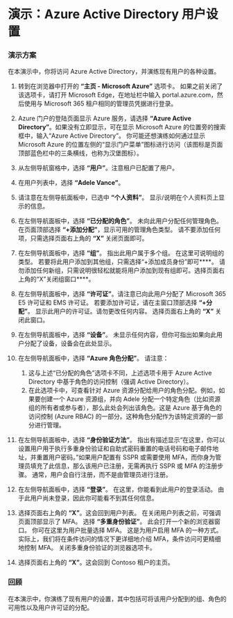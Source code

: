 ﻿---
Demo:
    title: 'Azure Active Directory 用户设置'
    module: '模块 2 第 1 课：描述 Microsoft 标识和访问管理解决方案的功能：了解 Azure AD 的服务和标识类型'
---

# 演示：Azure Active Directory 用户设置

### 演示方案

在本演示中，你将访问 Azure Active Directory，并演练现有用户的各种设置。

1. 转到在浏览器中打开的 **“主页 - Microsoft Azure”** 选项卡。  如果之前关闭了该选项卡，请打开 Microsoft Edge，在地址栏中输入 portal.azure.com，然后使用与 Microsoft 365 租户相同的管理员凭据进行登录。

1. Azure 门户的登陆页面显示 Azure 服务，请选择 **“Azure Active Directory”**。如果没有立即显示，可在显示 Microsoft Azure 的位置旁的搜索框中，输入“Azure Active Directory”。  你可能还想演练如何通过显示 Microsoft Azure 的位置左侧的“显示门户菜单”图标进行访问（该图标是页面顶部蓝色栏中的三条横线，也称为汉堡图标）。

1. 从左侧导航窗格中，选择 **“用户”**。注意租户已配置了用户。

1. 在用户列表中，选择 **“Adele Vance”**。

1. 请注意在左侧导航面板中，已选中 **“个人资料”**。  显示/说明在个人资料页上显示的信息。

1. 在左侧导航面板中，选择 **“已分配的角色”**。  未向此用户分配任何管理角色。  在页面顶部选择 **“+添加分配”**，显示可用的管理角色类型。  请不要添加任何项，只需选择页面右上角的 **“X”** 关闭页面即可。

1. 在左侧导航面板中，选择 **“组”**。  指出此用户属于多个组。  在这里可说明组的类型。  若要将此用户添加到其他组，只需选择“+添加成员身份”即可****。  请勿添加任何新组，只需说明很轻松就能将用户添加到现有组即可。选择页面右上角的“X”关闭组窗口****。

1. 在左侧导航面板中，选择 **“许可证”**。请注意已向此用户分配了 Microsoft 365 E5 许可证和 EMS 许可证。  若要添加许可证，请在主窗口顶部选择 **“+分配”**。  显示此用户的许可证。请勿更改任何内容。  选择页面右上角的 **“X”** 关闭此窗口。

1. 在左侧导航面板中，选择 **“设备”**。  未显示任何内容，但你可指出如果向此用户分配了设备，设备会在此处显示。

1. 在左侧导航面板中，选择 **“Azure 角色分配”**。  请注意：
    1. 这与上述“已分配的角色”选项卡不同，上述选项卡用于 Azure Active Directory 中基于角色的访问控制（强调 Active Directory）。
    1. 在此选项卡中，可查看针对 Azure 资源分配给用户的角色分配。例如，如果要创建一个 Azure 资源组，并向 Adele 分配一个特定角色（比如资源组的所有者或参与者），那么此处会列出该角色。这是 Azure 基于角色的访问控制 (Azure RBAC) 的一部分。这种角色分配作为该特定资源的一部分进行管理。

1. 在左侧导航面板中，选择 **“身份验证方法”**。  指出有描述显示“在这里，你可以设置用户用于执行多重身份验证和自助式密码重置的电话号码和电子邮件地址，并重置用户密码。”如果用户配置有 SSPR 或需要使用 MFA，而你身为管理员填充了此信息，那么该用户已注册，无需再执行 SSPR 或 MFA 的注册步骤。  通常，用户会自行注册，而不是由管理员进行注册。

1. 在左侧导航面板中，选择 **“登录”**。  在这里，你能看到此用户的登录活动。  由于此用户尚未登录，因此你可能看不到其任何信息。

1. 选择页面右上角的 **“X”**。这会回到用户列表。  在关闭用户列表之前，可强调页面顶部显示了 MFA。  选择 **“多重身份验证”**。  此会打开一个新的浏览器窗口。  你可在这里为用户批量选择 MFA。  这是为用户启用 MFA 的一种方式。  实际上，我们将在条件访问的情况下更详细地介绍 MFA，条件访问可更精细地控制 MFA。  关闭多重身份验证的浏览器选项卡。

1. 选择页面右上角的 **“X”**。这会回到 Contoso 租户的主页。

### 回顾

在本演示中，你演练了现有用户的设置，其中包括可将该用户分配到的组、角色的可用性以及用户许可证的分配。